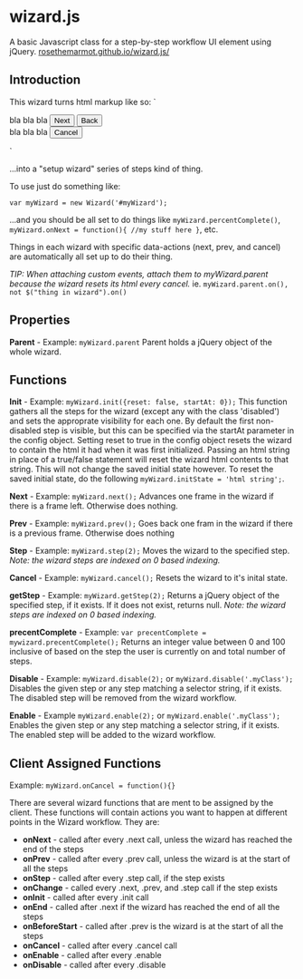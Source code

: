 # wizard.js
A basic Javascript class for a step-by-step workflow UI element using jQuery.
[rosethemarmot.github.io/wizard.js/](http://rosethemarmot.github.io/wizard.js/)

## Introduction
This wizard turns html markup like so:
`<div class="wizard" id="myWizard">
 	<div class="step">
 		bla bla bla
 		<button data-action="next">Next</button>
 		<button data-action="prev">Back</button>
 	</div>
 	<div class="step">
 		bla bla bla
 		<button data-action="cancel">Cancel</button>
 	</div>
</div>`

...into a "setup wizard" series of steps kind of thing.

To use just do something like:

`var myWizard = new Wizard('#myWizard');`

...and you should be all set to do things like `myWizard.percentComplete()`, `myWizard.onNext = function(){ //my stuff here }`, etc.

Things in each wizard with specific data-actions (next, prev, and cancel) are automatically all set up to do their thing.

*TIP: When attaching custom events, attach them to myWizard.parent because the wizard resets its html every cancel.* ie. `myWizard.parent.on(), not $("thing in wizard").on()`

## Properties
**Parent** - 
Example: `myWizard.parent`
Parent holds a jQuery object of the whole wizard.

## Functions
**Init** - 
Example: `myWizard.init({reset: false, startAt: 0});` This function gathers all the steps for the wizard (except any with the class 'disabled') and sets the approprate visibility for each one. By default the first non-disabled step is visible, but this can be specified via the startAt parameter in the config object. Setting reset to true in the config object resets the wizard to contain the html it had when it was first initialized. Passing an html string in place of a true/false statement will reset the wizard html contents to that string. This will not change the saved initial state however. To reset the saved initial state, do the following `myWizard.initState = 'html string';`.

**Next** - 
Example: `myWizard.next();`
Advances one frame in the wizard if there is a frame left. Otherwise does nothing.


**Prev** - 
Example: `myWizard.prev();`
Goes back one fram in the wizard if there is a previous frame. Otherwise does nothing

**Step** - 
Example: `myWizard.step(2);`
Moves the wizard to the specified step. *Note: the wizard steps are indexed on 0 based indexing.*

**Cancel** - 
Example: `myWizard.cancel();`
Resets the wizard to it's inital state.

**getStep** - 
Example: `myWizard.getStep(2);`
Returns a jQuery object of the specified step, if it exists. If it does not exist, returns null. *Note: the wizard steps are indexed on 0 based indexing.*

**precentComplete** - 
Example: `var precentComplete = mywizard.precentComplete();`
Returns an integer value between 0 and 100 inclusive of based on the step the user is currently on and total number of steps.

**Disable** - 
Example: `myWizard.disable(2);` or `myWizard.disable('.myClass');`
Disables the given step or any step matching a selector string, if it exists. The disabled step will be removed from the wizard workflow. 

**Enable** - 
Example `myWizard.enable(2);` or `myWizard.enable('.myClass');`
Enables the given step or any step matching a selector string, if it exists. The enabled step will be added to the wizard workflow. 

## Client Assigned Functions
Example: `myWizard.onCancel = function(){}`

There are several wizard functions that are ment to be assigned by the client. These functions will contain actions you want to happen at different points in the Wizard workflow. They are:
- **onNext** - called after every .next call, unless the wizard has reached the end of the steps
- **onPrev** - called after every .prev call, unless the wizard is at the start of all the steps
- **onStep** - called after every .step call, if the step exists 
- **onChange** - called every .next, .prev, and .step call if the step exists 
- **onInit** - called after every .init call 
- **onEnd** - called after .next if the wizard has reached the end of all the steps 
- **onBeforeStart** - called after .prev is the wizard is at the start of all the steps 
- **onCancel** - called after every .cancel call 
- **onEnable** - called after every .enable
- **onDisable** - called after every .disable

